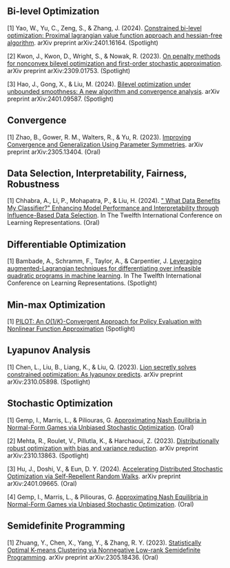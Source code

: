 ## Bi-level Optimization

[1] Yao, W., Yu, C., Zeng, S., & Zhang, J. (2024). [Constrained bi-level optimization: Proximal lagrangian value function approach and hessian-free algorithm](https://openreview.net/forum?id=xJ5N8qrEPl). arXiv preprint arXiv:2401.16164. (Spotlight)

[2] Kwon, J., Kwon, D., Wright, S., & Nowak, R. (2023). [On penalty methods for nonconvex bilevel optimization and first-order stochastic approximation](https://openreview.net/forum?id=CvYBvgEUK9). arXiv preprint arXiv:2309.01753. (Spotlight)

[3] Hao, J., Gong, X., & Liu, M. (2024). [Bilevel optimization under unbounded smoothness: A new algorithm and convergence analysis](https://openreview.net/forum?id=LqRGsGWOTX). arXiv preprint arXiv:2401.09587. (Spotlight)

## Convergence 

[1] Zhao, B., Gower, R. M., Walters, R., & Yu, R. (2023). [Improving Convergence and Generalization Using Parameter Symmetries](https://openreview.net/forum?id=L0r0GphlIL). arXiv preprint arXiv:2305.13404. (Oral)

## Data Selection, Interpretability, Fairness, Robustness

[1] Chhabra, A., Li, P., Mohapatra, P., & Liu, H. (2024). [" What Data Benefits My Classifier?" Enhancing Model Performance and Interpretability through Influence-Based Data Selection](https://openreview.net/forum?id=HE9eUQlAvo). In The Twelfth International Conference on Learning Representations. (Oral)

## Differentiable Optimization

[1] Bambade, A., Schramm, F., Taylor, A., & Carpentier, J. [Leveraging augmented-Lagrangian techniques for differentiating over infeasible quadratic programs in machine learning](https://openreview.net/forum?id=YCPDFfmkFr). In The Twelfth International Conference on Learning Representations. (Spotlight)

## Min-max Optimization

[1] [PILOT: An $O(1/K)$-Convergent Approach for Policy Evaluation with Nonlinear Function Approximation](https://openreview.net/forum?id=OkHHJcMroY) (Spotlight)

## Lyapunov Analysis

[1] Chen, L., Liu, B., Liang, K., & Liu, Q. (2023). [Lion secretly solves constrained optimization: As lyapunov predicts](https://openreview.net/forum?id=e4xS9ZarDr). arXiv preprint arXiv:2310.05898. (Spotlight)

## Stochastic Optimization

[1] Gemp, I., Marris, L., & Piliouras, G. [Approximating Nash Equilibria in Normal-Form Games via Unbiased Stochastic Optimization](https://openreview.net/forum?id=cc8h3I3V4E). (Oral)

[2] Mehta, R., Roulet, V., Pillutla, K., & Harchaoui, Z. (2023). [Distributionally robust optimization with bias and variance reduction](https://openreview.net/forum?id=TTrzgEZt9s). arXiv preprint arXiv:2310.13863. (Spotlight)

[3] Hu, J., Doshi, V., & Eun, D. Y. (2024). [Accelerating Distributed Stochastic Optimization via Self-Repellent Random Walks](https://openreview.net/forum?id=BV1PHbTJzd). arXiv preprint arXiv:2401.09665. (Oral)

[4] Gemp, I., Marris, L., & Piliouras, G. [Approximating Nash Equilibria in Normal-Form Games via Unbiased Stochastic Optimization](https://openreview.net/forum?id=cc8h3I3V4E). (Oral)


## Semidefinite Programming

[1] Zhuang, Y., Chen, X., Yang, Y., & Zhang, R. Y. (2023). [Statistically Optimal K-means Clustering via Nonnegative Low-rank Semidefinite Programming](https://openreview.net/forum?id=v7ZPwoHU1j). arXiv preprint arXiv:2305.18436. (Oral)
